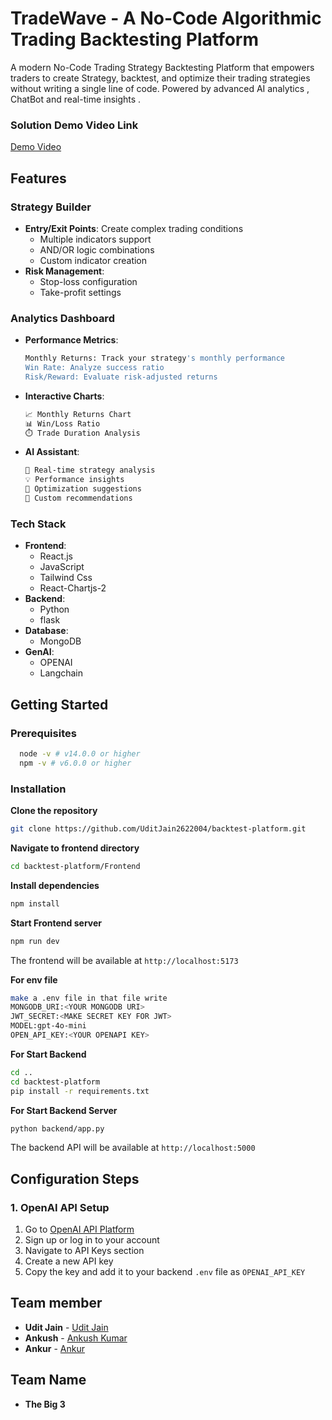 # TradeWave - A No-Code Algorithmic Trading Backtesting Platform 
 A modern No-Code Trading Strategy Backtesting Platform that empowers traders to create Strategy, backtest, and optimize their trading strategies without writing a single line of code. 
 Powered by advanced AI analytics , ChatBot and real-time insights .


### Solution Demo Video Link

[Demo Video](https://www.youtube.com/watch?v=sSSDNEmsVww)

## Features

### Strategy Builder
- **Entry/Exit Points**: Create complex trading conditions
  - Multiple indicators support
  - AND/OR logic combinations
  - Custom indicator creation
- **Risk Management**:
  - Stop-loss configuration
  - Take-profit settings

### Analytics Dashboard
- **Performance Metrics**:
  ```bash
  Monthly Returns: Track your strategy's monthly performance
  Win Rate: Analyze success ratio
  Risk/Reward: Evaluate risk-adjusted returns
  ```

- **Interactive Charts**:
  ```bash
  📈 Monthly Returns Chart
  📊 Win/Loss Ratio
  ⏱️ Trade Duration Analysis
  ```

- **AI Assistant**:
  ```bash
  🤖 Real-time strategy analysis
  💡 Performance insights
  🔄 Optimization suggestions
  📝 Custom recommendations
  ```

### Tech Stack
- **Frontend**: 
  - React.js
  - JavaScript
  - Tailwind Css
  - React-Chartjs-2
- **Backend**:
  - Python
  - flask
- **Database**:
  - MongoDB
- **GenAI**:
  - OPENAI
  - Langchain
    


## Getting Started

### Prerequisites
```bash
  node -v # v14.0.0 or higher
  npm -v # v6.0.0 or higher
  ```

### Installation
 **Clone the repository**
```bash
git clone https://github.com/UditJain2622004/backtest-platform.git
  ```
 **Navigate to frontend directory**
```bash
cd backtest-platform/Frontend
  ```
**Install dependencies**
```bash
npm install
  ```
**Start Frontend server**
```bash
npm run dev
  ```
The frontend will be available at `http://localhost:5173`

**For env file**
```bash
make a .env file in that file write
MONGODB_URI:<YOUR MONGODB URI>
JWT_SECRET:<MAKE SECRET KEY FOR JWT>
MODEL:gpt-4o-mini
OPEN_API_KEY:<YOUR OPENAPI KEY>
  ```

**For Start Backend**
```bash
cd ..
cd backtest-platform
pip install -r requirements.txt
  ```
**For Start Backend Server**
```bash
python backend/app.py
  ```
The backend API will be available at `http://localhost:5000`
## Configuration Steps

### 1. OpenAI API Setup

1. Go to [OpenAI API Platform](https://platform.openai.com/)
2. Sign up or log in to your account
3. Navigate to API Keys section
4. Create a new API key
5. Copy the key and add it to your backend `.env` file as `OPENAI_API_KEY`

## Team member
- **Udit Jain** - [Udit Jain](https://github.com/UditJain2622004)
- **Ankush** - [Ankush Kumar](https://github.com/ankush270)
- **Ankur** - [Ankur](https://github.com/ankurpunia30)

## Team Name
- **The Big 3**



